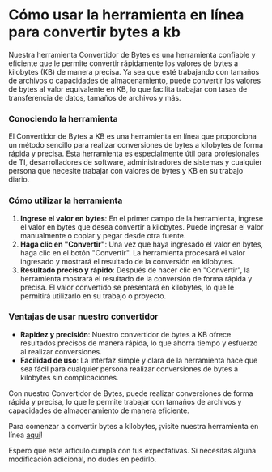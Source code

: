 Cómo usar la herramienta en línea para convertir bytes a kb
===========================================================

Nuestra herramienta Convertidor de Bytes es una herramienta confiable y eficiente que le permite convertir rápidamente los valores de bytes a kilobytes (KB) de manera precisa. Ya sea que esté trabajando con tamaños de archivos o capacidades de almacenamiento, puede convertir los valores de bytes al valor equivalente en KB, lo que facilita trabajar con tasas de transferencia de datos, tamaños de archivos y más.

### Conociendo la herramienta

El Convertidor de Bytes a KB es una herramienta en línea que proporciona un método sencillo para realizar conversiones de bytes a kilobytes de forma rápida y precisa. Esta herramienta es especialmente útil para profesionales de TI, desarrolladores de software, administradores de sistemas y cualquier persona que necesite trabajar con valores de bytes y KB en su trabajo diario.

### Cómo utilizar la herramienta

1. **Ingrese el valor en bytes**: En el primer campo de la herramienta, ingrese el valor en bytes que desea convertir a kilobytes. Puede ingresar el valor manualmente o copiar y pegar desde otra fuente.
2. **Haga clic en "Convertir"**: Una vez que haya ingresado el valor en bytes, haga clic en el botón "Convertir". La herramienta procesará el valor ingresado y mostrará el resultado de la conversión en kilobytes.
3. **Resultado preciso y rápido**: Después de hacer clic en "Convertir", la herramienta mostrará el resultado de la conversión de forma rápida y precisa. El valor convertido se presentará en kilobytes, lo que le permitirá utilizarlo en su trabajo o proyecto.

### Ventajas de usar nuestro convertidor

- **Rapidez y precisión**: Nuestro convertidor de bytes a KB ofrece resultados precisos de manera rápida, lo que ahorra tiempo y esfuerzo al realizar conversiones.
- **Facilidad de uso**: La interfaz simple y clara de la herramienta hace que sea fácil para cualquier persona realizar conversiones de bytes a kilobytes sin complicaciones.

Con nuestro Convertidor de Bytes, puede realizar conversiones de forma rápida y precisa, lo que le permite trabajar con tamaños de archivos y capacidades de almacenamiento de manera eficiente.

Para comenzar a convertir bytes a kilobytes, ¡visite nuestra herramienta en línea [aquí](https://www.onlinecalculatorsfree.com/es/convert/convert-bytes-to-kb.html)!

Espero que este artículo cumpla con tus expectativas. Si necesitas alguna modificación adicional, no dudes en pedirlo.